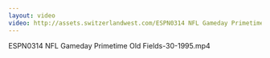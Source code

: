```yaml
---
layout: video
video: http://assets.switzerlandwest.com/ESPN0314 NFL Gameday Primetime Old Fields-30-1995.mp4
---
```

ESPN0314 NFL Gameday Primetime Old Fields-30-1995.mp4
